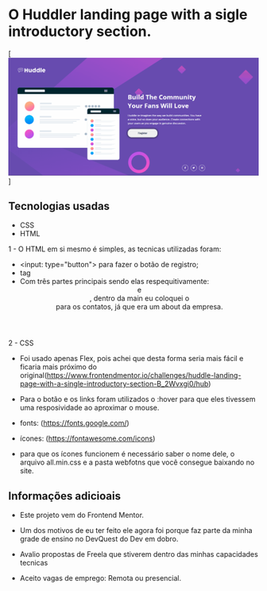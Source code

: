 # O Huddler landing page with a sigle introductory section.
[<img src="src/video for readme/Huddle.gif" alt="gift da landing pag e seus botões clicáveis">]

## Tecnologias usadas
- CSS
- HTML

1 -  O HTML em si mesmo é simples, as tecnicas utilizadas foram:
- <input: type="button"> para fazer o botão de registro;
- tag <img>
- Com três partes principais sendo elas respequitivamente: <header> e <main>, dentro da main eu coloquei o <footer> para os contatos, já que era um about da empresa.

2 - CSS
- Foi usado apenas Flex, pois achei que desta forma seria mais fácil e ficaria mais próximo do original(https://www.frontendmentor.io/challenges/huddle-landing-page-with-a-single-introductory-section-B_2Wvxgi0/hub)
- Para o botão e os links foram utilizados o :hover para que eles tivessem uma resposividade ao aproximar o mouse.




- fonts: (https://fonts.google.com/) 
- ícones: (https://fontawesome.com/icons)
 - para que os ícones funcionem é necessário saber o nome dele, o arquivo all.min.css e a pasta webfotns que você consegue baixando no site.


## Informações adicioais

- Este projeto vem do Frontend Mentor.
- Um dos motivos de eu ter feito ele agora foi porque faz parte da minha grade de ensino no DevQuest do Dev em dobro.

- Avalio propostas de Freela que stiverem dentro das minhas capacidades tecnicas 
- Aceito vagas de emprego: Remota ou presencial.
